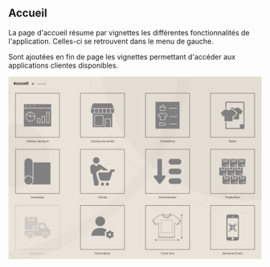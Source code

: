 ## Accueil

La page d'accueil résume par vignettes les différentes fonctionnalités de l'application. Celles-ci se retrouvent dans le menu de gauche.

Sont ajoutées en fin de page les vignettes permettant d'accéder aux applications clientes disponibles.

<img src="../Images/Overview/Home.png" alt="Accueil" class="shadow-sm" />

